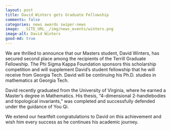 ```yaml
---
layout: post
title: David Winters gets Graduate Fellowship
comments: false
categories: news awards swiper-news
image: __SITE_URL__/img/news_events/winters.png
image-alt: David Winters
good-md: true
---
```


We are thrilled to announce that our Masters student, David Winters, has secured second place among the recipients of the Terrill Graduate Fellowship. The Phi Sigma Kappa Foundation sponsors this scholarship competition and will supplement David’s student fellowship that he will receive from Georgia Tech. David will be continuing his Ph.D. studies in mathematics at Georgia Tech.

David recently graduated from the University of Virginia, where he earned a Master’s degree in Mathematics. His thesis, “4-dimensional 2-handlebodies and topological invariants,” was completed and successfully defended under the guidance of You Qi.

We extend our heartfelt congratulations to David on this achievement and wish him every success as he continues his academic journey.